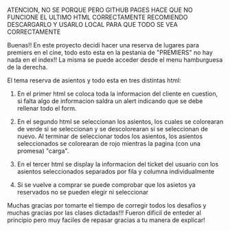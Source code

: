 ATENCION, NO SE PORQUE PERO GITHUB PAGES HACE QUE NO FUNCIONE EL ULTIMO HTML CORRECTAMENTE RECOMIENDO DESCARGARLO Y USARLO LOCAL PARA QUE TODO SE VEA CORRECTAMENTE


Buenas!!
En este proyecto decidi hacer una reserva de lugares para premiers en el cine, todo esto esta en la pestania de "PREMIERS" no hay nada en el index!!
La misma se puede acceder desde el menu hamburguesa de la derecha.

El tema reserva de asientos y todo esta en tres distintas html:

1. En el primer html se coloca toda la informacion del cliente en cuestion, si falta algo de informacion saldra un alert indicando que se debe rellenar todo el form.

2. En el segundo html se seleccionan los asientos, los cuales se colorearan de verde si se seleccionan y se descolorearan si se seleccionan de nuevo. 
    Al terminar de seleccionar todos los asientos, los asientos seleccionados se colorearan de rojo mientras la pagina (con una promesa) "carga".

3. En el tercer html se display la informacion del ticket del usuario con los asientos seleccionados separados por fila y columna individualmente

4. Si se vuelve a comprar se puede comprobar que los asietos ya reservados no se pueden elegir ni seleccionar

Muchas gracias por tomarte el tiempo de corregir todos los desafios y muchas gracias por las clases dictadas!!! 
Fueron dificil de enteder al principio pero muy faciles de repasar gracias a tu manera de explicar!

